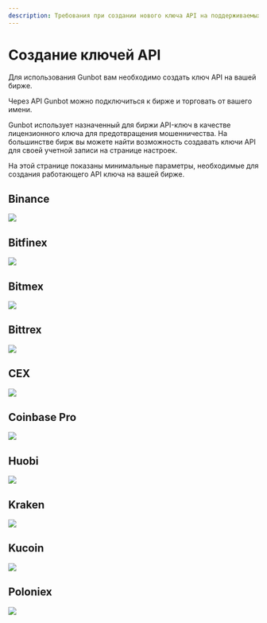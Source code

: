 ```yaml
---
description: Требования при создании нового ключа API на поддерживаемых биржах.
---
```


# Создание ключей API

Для использования Gunbot вам необходимо создать ключ API на вашей бирже.

Через API Gunbot можно подключиться к бирже и торговать от вашего имени.

Gunbot использует назначенный для биржи API-ключ в качестве лицензионного ключа для предотвращения мошенничества. На большинстве бирж вы можете найти возможность создавать ключи API для своей учетной записи на странице настроек.

На этой странице показаны минимальные параметры, необходимые для создания работающего API ключа на вашей бирже.

## Binance <a id="binance"></a>

![](https://user-images.githubusercontent.com/2372008/41608791-a2958df2-73e9-11e8-9546-eb5d51c57cef.png)

## Bitfinex <a id="bitfinex"></a>

![](https://user-images.githubusercontent.com/2372008/41608792-a2b74dac-73e9-11e8-9388-40e856dd1bc9.png)

## Bitmex <a id="bitmex"></a>

![](https://user-images.githubusercontent.com/2372008/51178181-1a91de00-18c2-11e9-8f83-9f8254887f0f.png)

## Bittrex <a id="bittrex"></a>

![](https://blobscdn.gitbook.com/v0/b/gitbook-28427.appspot.com/o/assets%2F-L_Rejuz9K0BDQxSQvUH%2F-LmOsDjxOjqWBHxuwT0N%2F-LmOsI14iAYCNaRieVTR%2Fphoto_2019-08-12_18-36-10.jpg?alt=media&token=38e05324-0301-4a1e-ace0-80eb578f6bbe)

## CEX <a id="cex"></a>

![](https://user-images.githubusercontent.com/2372008/41608794-a3136f1a-73e9-11e8-9785-40bc7b28c4cc.png)

## Coinbase Pro <a id="coinbase-pro"></a>

![](https://user-images.githubusercontent.com/2372008/43724347-063e0ed0-999a-11e8-9370-6bbf43fbdce7.png)

## Huobi <a id="huobi"></a>

![](https://user-images.githubusercontent.com/2372008/48340559-2fa48380-e66b-11e8-978a-242b4bdca5ff.PNG)

## Kraken <a id="kraken"></a>

![](https://blobscdn.gitbook.com/v0/b/gitbook-28427.appspot.com/o/assets%2F-L_Rejuz9K0BDQxSQvUH%2F-Lq_taIYcM9BeubsfACr%2F-Lq_tbdcmK2snkFQfEXb%2Fimage.png?alt=media&token=592302a7-2c46-4094-9418-a1b6e126459e)

## Kucoin <a id="kucoin"></a>

![](https://user-images.githubusercontent.com/2372008/41608799-a3a57c02-73e9-11e8-9deb-e7bbe24ae87c.png)

## Poloniex <a id="poloniex"></a>

![](https://user-images.githubusercontent.com/2372008/41608801-a3c41af4-73e9-11e8-8b8b-039c28d5cc7b.png)

